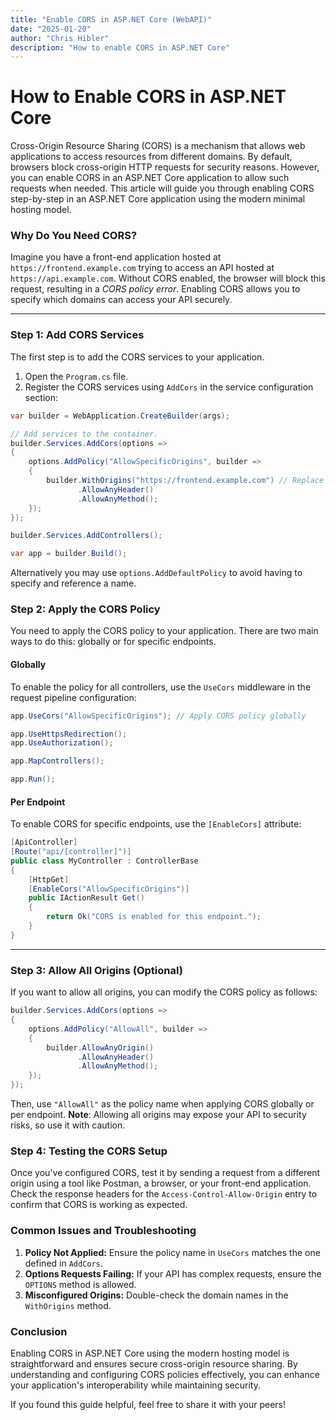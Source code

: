```yaml
---
title: "Enable CORS in ASP.NET Core (WebAPI)"
date: "2025-01-20"
author: "Chris Hibler"
description: "How to enable CORS in ASP.NET Core"
---
```


# How to Enable CORS in ASP.NET Core

Cross-Origin Resource Sharing (CORS) is a mechanism that allows web applications to access resources from different domains. By default, browsers block cross-origin HTTP requests for security reasons. However, you can enable CORS in an ASP.NET Core application to allow such requests when needed. This article will guide you through enabling CORS step-by-step in an ASP.NET Core application using the modern minimal hosting model.

### Why Do You Need CORS?

Imagine you have a front-end application hosted at `https://frontend.example.com` trying to access an API hosted at `https://api.example.com`. Without CORS enabled, the browser will block this request, resulting in a _CORS policy error_. Enabling CORS allows you to specify which domains can access your API securely.

---

### Step 1: Add CORS Services

The first step is to add the CORS services to your application.

1. Open the `Program.cs` file.
2. Register the CORS services using `AddCors` in the service configuration section:

```csharp
var builder = WebApplication.CreateBuilder(args);

// Add services to the container.
builder.Services.AddCors(options =>
{
    options.AddPolicy("AllowSpecificOrigins", builder =>
    {
        builder.WithOrigins("https://frontend.example.com") // Replace with your allowed origins
               .AllowAnyHeader()
               .AllowAnyMethod();
    });
});

builder.Services.AddControllers();

var app = builder.Build();
```

Alternatively you may use `options.AddDefaultPolicy` to avoid having to specify and reference a name.

### Step 2: Apply the CORS Policy

You need to apply the CORS policy to your application. There are two main ways to do this: globally or for specific endpoints.

#### Globally

To enable the policy for all controllers, use the `UseCors` middleware in the request pipeline configuration:

```csharp
app.UseCors("AllowSpecificOrigins"); // Apply CORS policy globally

app.UseHttpsRedirection();
app.UseAuthorization();

app.MapControllers();

app.Run();
```

#### Per Endpoint

To enable CORS for specific endpoints, use the `[EnableCors]` attribute:

```csharp
[ApiController]
[Route("api/[controller]")]
public class MyController : ControllerBase
{
    [HttpGet]
    [EnableCors("AllowSpecificOrigins")]
    public IActionResult Get()
    {
        return Ok("CORS is enabled for this endpoint.");
    }
}
```

---

### Step 3: Allow All Origins (Optional)

If you want to allow all origins, you can modify the CORS policy as follows:

```csharp
builder.Services.AddCors(options =>
{
    options.AddPolicy("AllowAll", builder =>
    {
        builder.AllowAnyOrigin()
               .AllowAnyHeader()
               .AllowAnyMethod();
    });
});
```

Then, use `"AllowAll"` as the policy name when applying CORS globally or per endpoint. **Note**: Allowing all origins may expose your API to security risks, so use it with caution.

### Step 4: Testing the CORS Setup

Once you've configured CORS, test it by sending a request from a different origin using a tool like Postman, a browser, or your front-end application. Check the response headers for the `Access-Control-Allow-Origin` entry to confirm that CORS is working as expected.

### Common Issues and Troubleshooting

1. **Policy Not Applied:** Ensure the policy name in `UseCors` matches the one defined in `AddCors`.
2. **Options Requests Failing:** If your API has complex requests, ensure the `OPTIONS` method is allowed.
3. **Misconfigured Origins:** Double-check the domain names in the `WithOrigins` method.

### Conclusion

Enabling CORS in ASP.NET Core using the modern hosting model is straightforward and ensures secure cross-origin resource sharing. By understanding and configuring CORS policies effectively, you can enhance your application's interoperability while maintaining security.

If you found this guide helpful, feel free to share it with your peers!

